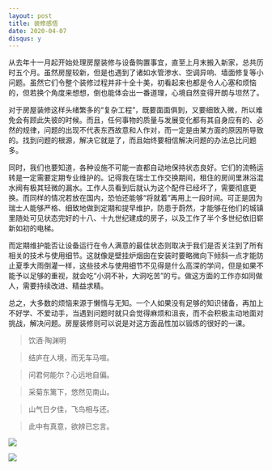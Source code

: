 ```yaml
---
layout: post
title: 装修感悟
date: 2020-04-07
disqus: y
---
```


从去年十一月起开始处理房屋装修与设备购置事宜，直至上月末搬入新家，总共历时五个月。虽然房屋较新，但是也遇到了诸如水管渗水、空调异响、墙面修复等小问题。虽然它们令整个装修过程并非十全十美，初看起来也都是令人心塞和烦恼的，但若换个角度来想想，倒也能体会出一番道理，心境自然变得开朗与坦然了。

对于房屋装修这样头绪繁多的“复杂工程”，既要面面俱到，又要细致入微，所以难免会有顾此失彼的时候。而且，任何事物的质量与发展变化都有其自身应有的、必然的规律，问题的出现不代表东西故意和人作对，而一定是由某方面的原因所导致的。找到问题的根源，解决它就是了，而且始终要相信解决问题的办法总比问题多。

同时，我们也要知道，各种设施不可能一直都自动地保持状态良好。它们的流畅运转是一定需要定期专业维护的。记得我在瑞士工作交换期间，租住的房间里淋浴混水阀有极其轻微的漏水。工作人员看到后就认为这个配件已经坏了，需要彻底更换。而同样的情况若放在国内，恐怕还能够“将就着”再用上一段时间。可正是因为瑞士人能够严格、细致地做到定期和提早维护，防患于蔚然，才能够在他们的城镇里随处可见状态完好的十八、十九世纪建成的房子，以及工作了半个多世纪依旧崭新如初的电梯。

而定期维护能否让设备运行在令人满意的最佳状态则取决于我们是否关注到了所有相关的技术与使用细节。这就像是壁挂炉烟囱在安装时要略微向下倾斜一点才能防止夏季大雨倒灌一样，这些技术与使用细节不见得是什么高深的学问，但是如果不能予以足够的重视，就会吃“小洞不补，大洞吃苦”的亏。做这方面的工作亦如同做人，需要持续改进、精益求精。

总之，大多数的烦恼来源于懒惰与无知。一个人如果没有足够的知识储备，再加上不好学、不爱动手，当遇到问题时就只会觉得麻烦和沮丧，而不会积极主动地面对挑战，解决问题。房屋装修则可以说是对这方面品性加以锻炼的很好的一课。

> 饮酒·陶渊明

> 结庐在人境，而无车马喧。

> 问君何能尔？心远地自偏。

> 采菊东篱下，悠然见南山。

> 山气日夕佳，飞鸟相与还。

> 此中有真意，欲辨已忘言。

![](/figures/p71353057.jpg)

![](/figures/p71353040.jpg)
